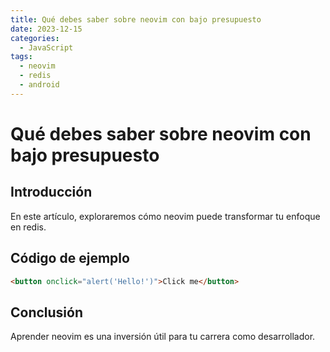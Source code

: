 ```yaml
---
title: Qué debes saber sobre neovim con bajo presupuesto
date: 2023-12-15
categories:
  - JavaScript
tags:
  - neovim
  - redis
  - android
---
```


# Qué debes saber sobre neovim con bajo presupuesto

## Introducción

En este artículo, exploraremos cómo neovim puede transformar tu enfoque en redis.

## Código de ejemplo

```html
<button onclick="alert('Hello!')">Click me</button>
```

## Conclusión

Aprender neovim es una inversión útil para tu carrera como desarrollador.